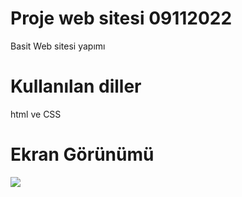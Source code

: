 <h1>Proje web sitesi 09112022</h1>

Basit Web sitesi yapımı

<h1>Kullanılan diller</h1>

html ve CSS

<h1>Ekran Görünümü</h1>

![](tanitim.gif)

